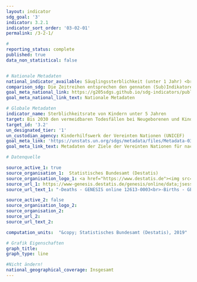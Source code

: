 ```yaml
---
layout: indicator
sdg_goal: '3'
indicator: 3.2.1
indicator_sort_order: '03-02-01'
permalink: /3-2-1/

#
reporting_status: complete
published: true
data_non_statistical: false


# Nationale Metadaten
national_indicator_available: Säuglingssterblichkeit (unter 1 Jahr) <br> Kindersterblichkeit unter 5 Jahren
comparison_sdg: Die Zeitreihen entsprechen den gennaten (Sub)Indikatoren in der internationalen Metadatenbeschreibung.
goal_meta_national_link: https://g205sdgs.github.io/sdg-indicators/public/MetaDe/3.2.1.pdf
goal_meta_national_link_text: Nationale Metadaten

# Globale Metadaten
indicator_name: Sterblichkeitsrate von Kindern unter 5 Jahren
target: Bis 2030 den vermeidbaren Todesfällen bei Neugeborenen und Kindern unter 5 Jahren ein Ende setzen, mit dem von allen Ländern zu verfolgenden Ziel, die Sterblichkeit bei Neugeborenen mindestens auf 12 je 1.000 Lebendgeburten und bei Kindern unter 5 Jahren mindestens auf 25 je 1.000 Lebendgeburten zu senken
target_id: '3.2'
un_designated_tier: '1'
un_custodian_agency: Kinderhilfswerk der Vereinten Nationen (UNICEF)
goal_meta_link: 'https://unstats.un.org/sdgs/metadata/files/Metadata-03-02-01.pdf'
goal_meta_link_text: Metadaten der Ziele der Vereinten Nationen für nachhaltige Entwicklung

# Datenquelle

source_active_1: true
source_organisation_1:  Statistisches Bundesamt (Destatis)
source_organisation_logo_1: <a href="https://www.destatis.de"><img src="https://g205sdgs.github.io/sdg-indicators/public/logos/destatis.png" alt="Logo Destatis" /></a>
source_url_1: https://www-genesis.destatis.de/genesis/online/data;jsessionid=1100AF0A18DFAC97E7097B18DC0C85BB.tomcat_GO_1_1?operation=abruftabellenVerzeichnisAuswahl&verzeichnis=&levelindex=0&levelid=1532008251873&sortdirection=auf&selectionname=12613&auswaehlen.x=0&auswaehlen.y=0
source_url_text_1: "-Deaths - GENESIS online 12613-0003<br>-Births - GENESIS online 12612-0001"

source_active_2: false
source_organisation_logo_2:
source_organisation_2:
source_url_2:
source_url_text_2:

computation_units:  "&copy; Statistisches Bundesamt (Destatis), 2019"

# Grafik Eigenschaften
graph_title:
graph_type: line

#Nicht ändern!
national_geographical_coverage: Insgesamt
---
```

